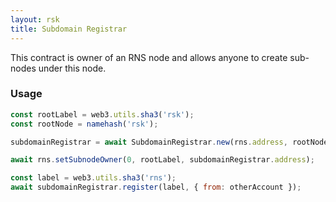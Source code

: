 ```yaml
---
layout: rsk
title: Subdomain Registrar
---
```


This contract is owner of an RNS node and allows anyone to create sub-nodes under this node.

### Usage

```js
const rootLabel = web3.utils.sha3('rsk');
const rootNode = namehash('rsk');

subdomainRegistrar = await SubdomainRegistrar.new(rns.address, rootNode);

await rns.setSubnodeOwner(0, rootLabel, subdomainRegistrar.address);

const label = web3.utils.sha3('rns');
await subdomainRegistrar.register(label, { from: otherAccount });
```
